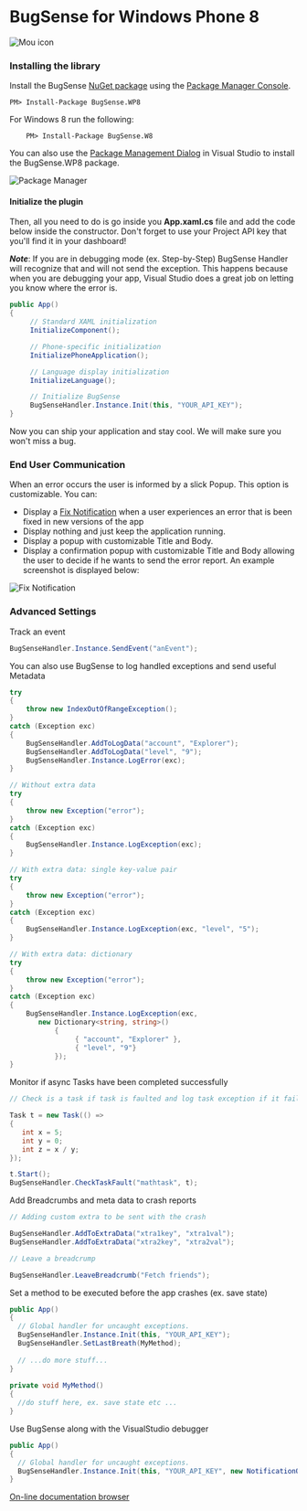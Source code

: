 # BugSense for Windows Phone 8

![Mou icon](http://www.panicnot.com/image/bugsense-min-in.png)

### Installing the library

Install the BugSense [NuGet package](http://nuget.org/packages/BugSense.WP8) using the [Package Manager Console](http://docs.nuget.org/docs/start-here/using-the-package-manager-console).

	PM> Install-Package BugSense.WP8

For Windows 8 run the following:

        PM> Install-Package BugSense.W8

You can also use the [Package Management Dialog](http://docs.nuget.org/docs/start-here/managing-nuget-packages-using-the-dialog) in Visual Studio to install the BugSense.WP8 package. 

![Package Manager](http://www.bugsense.com/static/images/landing/screens/install.jpg)

#### Initialize the plugin ###

Then, all you need to do is go inside you **App.xaml.cs** file and add the code below inside the constructor. Don't forget to use your Project API key that you'll find it in your dashboard!

***Note***: If you are in debugging mode (ex. Step-by-Step) BugSense Handler will recognize that and will not send the exception. This happens because when you are debugging your app, Visual Studio does a great job on letting you know where the error is.

```c#
public App()
{
     // Standard XAML initialization
     InitializeComponent();

     // Phone-specific initialization
     InitializePhoneApplication();

     // Language display initialization
     InitializeLanguage();

     // Initialize BugSense
     BugSenseHandler.Instance.Init(this, "YOUR_API_KEY");
}
```


Now you can ship your application and stay cool. We will make sure 
you won't miss a bug.

### End User Communication

When an error occurs the user is informed by a slick Popup. This option is customizable. You can:

* Display a [Fix Notification](http://www.bugsense.com/features/notifications) when a user experiences an error that is been fixed in new versions of the app
* Display nothing and just keep the application running.
* Display a popup with customizable Title and Body.
* Display a confirmation popup with customizable Title and Body allowing the user to decide if he wants to send the error report. An example screenshot is displayed below: 

![Fix Notification](http://www.bugsense.com/static/images/landing/screens/notification.jpg)

### Advanced Settings 

Track an event
```c#
BugSenseHandler.Instance.SendEvent("anEvent");
```

You can also use BugSense to log handled exceptions and send useful Metadata
```c#
try
{
    throw new IndexOutOfRangeException();
}
catch (Exception exc)
{
    BugSenseHandler.AddToLogData("account", "Explorer");
    BugSenseHandler.AddToLogData("level", "9");
    BugSenseHandler.Instance.LogError(exc);
}

// Without extra data
try
{
    throw new Exception("error");
}
catch (Exception exc)
{
    BugSenseHandler.Instance.LogException(exc);
}

// With extra data: single key-value pair
try
{
    throw new Exception("error");
}
catch (Exception exc)
{
    BugSenseHandler.Instance.LogException(exc, "level", "5");
}

// With extra data: dictionary
try
{
    throw new Exception("error");
}
catch (Exception exc)
{
    BugSenseHandler.Instance.LogException(exc,
       new Dictionary<string, string>()
           {
                { "account", "Explorer" },
                { "level", "9"}
           });
}
```

Monitor if async Tasks have been completed successfully
```c#
// Check is a task if task is faulted and log task exception if it failed

Task t = new Task(() =>
{
   int x = 5;
   int y = 0;
   int z = x / y;
});

t.Start();
BugSenseHandler.CheckTaskFault("mathtask", t);
```


Add Breadcrumbs and meta data to crash reports
```c#
// Adding custom extra to be sent with the crash

BugSenseHandler.AddToExtraData("xtra1key", "xtra1val");
BugSenseHandler.AddToExtraData("xtra2key", "xtra2val");

// Leave a breadcrump

BugSenseHandler.LeaveBreadcrumb("Fetch friends");
```

Set a method to be executed before the app crashes (ex. save state)
```c#
public App()
{
  // Global handler for uncaught exceptions.
  BugSenseHandler.Instance.Init(this, "YOUR_API_KEY");
  BugSenseHandler.SetLastBreath(MyMethod);
 
  // ...do more stuff...
}
 
private void MyMethod()
{
  //do stuff here, ex. save state etc ...
}
```

Use BugSense along with the VisualStudio debugger
```c#
public App()
{
  // Global handler for uncaught exceptions.
  BugSenseHandler.Instance.Init(this, "YOUR_API_KEY", new NotificationOptions() { HandleWhileDebugging = true });
}
```


[On-line documentation browser](http://bit.ly/bugsense-wp8-docs)
